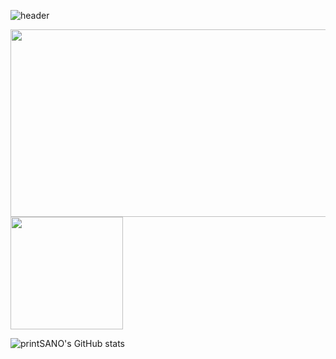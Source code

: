 ![header](https://capsule-render.vercel.app/api?color=random&type=Waving)

<a href="https://github.com/devxb/gitanimals">
<img
  src="https://render.gitanimals.org/farms/printSANO"
  width="600"
  height="300"
/>
</a>

<img align="center" src="https://github-readme-stats.vercel.app/api/top-langs/?username=printSANO&theme=tokyonight&layout=compact&exclude_repo=FishyFish,docker-mastery-with-django,grid2demand,MachineLearningStatistics,MIA,PaddleOCR,dev-jeans"  height="180" />

![printSANO's GitHub stats](https://github-readme-stats.vercel.app/api?username=printSANO&count_private=true&show_icons=true&theme=radica)

